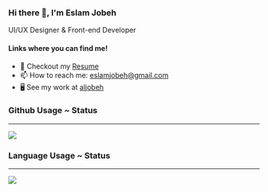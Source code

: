 ### Hi there 👋, I'm Eslam Jobeh

UI/UX Designer & Front-end Developer

#### Links where you can find me!

- 📝 Checkout my [Resume]()
- 📫 How to reach me: [eslamjobeh@gmail.com](eslamjobeh@gmail.com)
- 🖥️ See my work at [aljobeh](https://aljobeh.com/)

### Github Usage ~ Status

---
<div>
    <img align=top src="https://github-readme-stats.vercel.app/api?username=eslamjobeh&show_icons=true&theme=transparent"/>   
<div>

### Language Usage ~ Status
---
<div>
    <img align=top src="https://github-readme-stats.vercel.app/api/top-langs/?username=eslamjobeh&hide_progress=true&theme=transparent"/>
<div>


<!--
**eslamjobeh/eslamjobeh** is a ✨ _special_ ✨ repository because its `README.md` (this file) appears on your GitHub profile.

Here are some ideas to get you started:

- 🔭 I’m currently working on ...
- 🌱 I’m currently learning ...
- 👯 I’m looking to collaborate on ...
- 🤔 I’m looking for help with ...
- 💬 Ask me about ...
- 📫 How to reach me: ...
- 😄 Pronouns: ...
- ⚡ Fun fact: ...
-->
